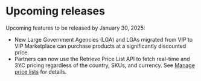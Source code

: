 # Upcoming releases

Upcoming features to be released by January 30, 2025:

- New Large Government Agencies (LGA) and LGAs migrated from VIP to VIP Marketplace can purchase products at a significantly discounted price.
- Partners can now use the Retrieve Price List API to fetch real-time and 3YC pricing regardless of the country, SKUs, and currency. See [Manage price lists](../manage_pricing/index.md) for details.
